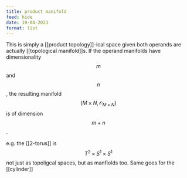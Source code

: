 ```yaml
---
title: product manifold
feed: hide
date: 19-04-2023
format: list
---
```



This is simply a [[product topology]]-ical space given both operands are actually [[topological manifold]]s. If the operand manifolds have dimensionality $$m$$ and $$n$$, the resulting manifold $$(M \times N, \mathcal O_{M\times N})$$ is of dimension $$m+n$$.

e.g. the [[2-torus]] is $$T^2\times S^1\times S^1$$ not just as topoligcal spaces, but as manfiolds too. Same goes for the [[cylinder]]